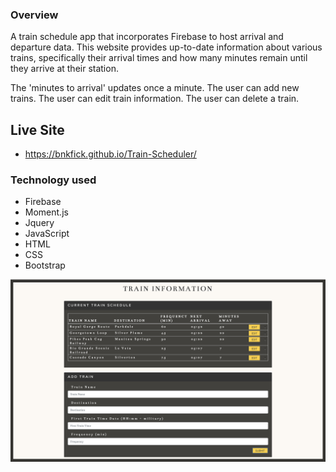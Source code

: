 ### Overview

A train schedule app that incorporates Firebase to host arrival and departure data.  This website provides up-to-date information about various trains, specifically their arrival times and how many minutes remain until they arrive at their station.

The 'minutes to arrival' updates once a minute.
The user can add new trains.
The user can edit train information.
The user can delete a train.

## Live Site
-  https://bnkfick.github.io/Train-Scheduler/

### Technology used

- Firebase
- Moment.js
- Jquery
- JavaScript
- HTML
- CSS
- Bootstrap

![Train Scheduler](assets/images/TrainScheduler.png)

